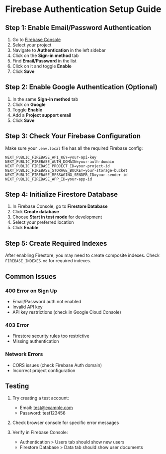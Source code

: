 # Firebase Authentication Setup Guide

## Step 1: Enable Email/Password Authentication

1. Go to [Firebase Console](https://console.firebase.google.com)
2. Select your project
3. Navigate to **Authentication** in the left sidebar
4. Click on the **Sign-in method** tab
5. Find **Email/Password** in the list
6. Click on it and toggle **Enable**
7. Click **Save**

## Step 2: Enable Google Authentication (Optional)

1. In the same **Sign-in method** tab
2. Click on **Google**
3. Toggle **Enable**
4. Add a **Project support email**
5. Click **Save**

## Step 3: Check Your Firebase Configuration

Make sure your `.env.local` file has all the required Firebase config:

```env
NEXT_PUBLIC_FIREBASE_API_KEY=your-api-key
NEXT_PUBLIC_FIREBASE_AUTH_DOMAIN=your-auth-domain
NEXT_PUBLIC_FIREBASE_PROJECT_ID=your-project-id
NEXT_PUBLIC_FIREBASE_STORAGE_BUCKET=your-storage-bucket
NEXT_PUBLIC_FIREBASE_MESSAGING_SENDER_ID=your-sender-id
NEXT_PUBLIC_FIREBASE_APP_ID=your-app-id
```

## Step 4: Initialize Firestore Database

1. In Firebase Console, go to **Firestore Database**
2. Click **Create database**
3. Choose **Start in test mode** for development
4. Select your preferred location
5. Click **Enable**

## Step 5: Create Required Indexes

After enabling Firestore, you may need to create composite indexes. Check `FIREBASE_INDEXES.md` for required indexes.

## Common Issues

### 400 Error on Sign Up
- Email/Password auth not enabled
- Invalid API key
- API key restrictions (check in Google Cloud Console)

### 403 Error
- Firestore security rules too restrictive
- Missing authentication

### Network Errors
- CORS issues (check Firebase Auth domain)
- Incorrect project configuration

## Testing

1. Try creating a test account:
   - Email: test@example.com
   - Password: test123456

2. Check browser console for specific error messages

3. Verify in Firebase Console:
   - Authentication > Users tab should show new users
   - Firestore Database > Data tab should show user documents 